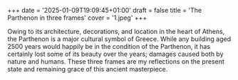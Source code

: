 +++
date = '2025-01-09T19:09:45+01:00'
draft = false
title = 'The Parthenon in three frames'
cover = '1.jpeg'
+++

Owing to its architecture, decorations, and location in the heart of Athens, the Parthenon is a major cultural symbol of Greece. While any building aged 2500 years would happily be in the condition of the Parthenon, it has certainly lost some of its beauty over the years; damages caused both by nature and humans. These three frames are my reflections on the present state and remaining grace of this ancient masterpiece.
